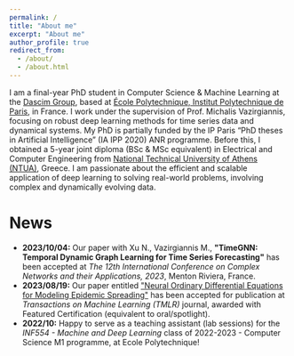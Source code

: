 ```yaml
---
permalink: /
title: "About me"
excerpt: "About me"
author_profile: true
redirect_from: 
  - /about/
  - /about.html
---
```

I am a final-year PhD student in Computer Science & Machine Learning at the [Dascim Group](http://www.lix.polytechnique.fr/dascim/), based at [École Polytechnique, Institut Polytechnique de Paris](https://www.polytechnique.edu/), in France. I work under the supervision of Prof. Michalis Vazirgiannis, focusing on robust deep learning methods for time series data and dynamical systems. My PhD is partially funded by the IP Paris “PhD theses in Artificial Intelligence” (IA IPP 2020) ANR programme. Before this, I obtained a 5-year joint diploma (BSc & MSc equivalent) in Electrical and Computer Engineering from [National Technical University of Athens (NTUA)](https://www.ece.ntua.gr/en), Greece. I am passionate about the efficient and scalable application of deep learning to solving real-world problems, involving complex and dynamically evolving data.

News
======
* **2023/10/04:** Our paper with Xu N., Vazirgiannis M., **"TimeGNN: Temporal Dynamic Graph Learning for Time Series Forecasting"** has been accepted at *The 12th International Conference on Complex Networks and their Applications, 2023*, Menton Riviera, France.
* **2023/08/19:** Our paper entitled ["Neural Ordinary Differential Equations for Modeling Epidemic Spreading"](https://openreview.net/forum?id=yrkJGne0vN) has been accepted for publication at *Transactions on Machine Learning (TMLR)* journal, awarded with Featured Certification (equivalent to oral/spotlight).
* **2022/10:** Happy to serve as a teaching assistant (lab sessions) for the *INF554 - Machine and Deep Learning* class of 2022-2023 - Computer Science M1 programme, at Ecole Polytechnique!